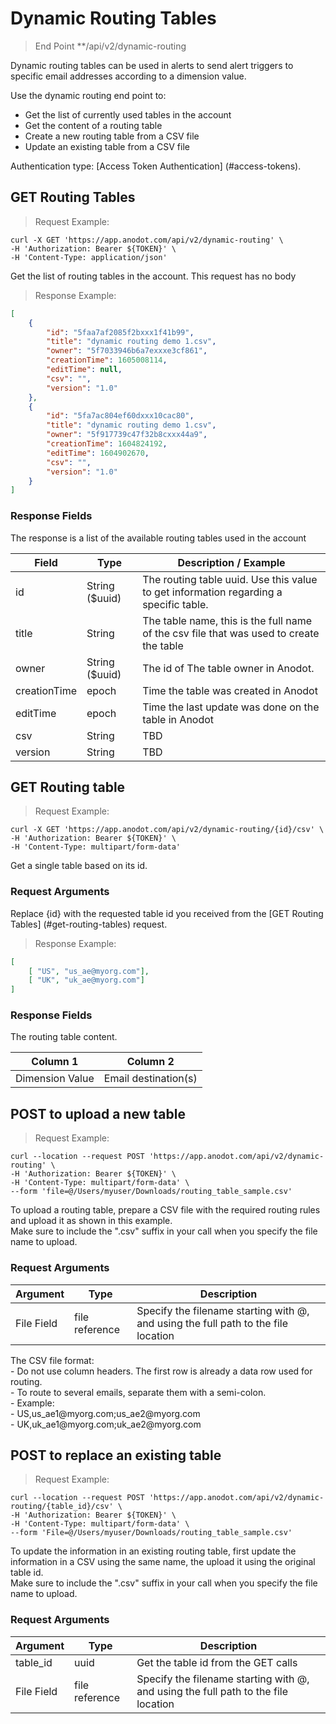 # Dynamic Routing Tables

> End Point **/api/v2/dynamic-routing

Dynamic routing tables can be used in alerts to send alert triggers to specific email addresses according to a dimension value.

Use the dynamic routing end point to:

* Get the list of currently used tables in the account
* Get the content of a routing table
* Create a new routing table from a CSV file
* Update an existing table from a CSV file

Authentication type: [Access Token Authentication] (#access-tokens).

## GET Routing Tables

> Request Example: 

```shell
curl -X GET 'https://app.anodot.com/api/v2/dynamic-routing' \
-H 'Authorization: Bearer ${TOKEN}' \
-H 'Content-Type: application/json'
```

Get the list of routing tables in the account.
This request has no body

> Response Example:

```json
[
    {
        "id": "5faa7af2085f2bxxx1f41b99",
        "title": "dynamic routing demo 1.csv",
        "owner": "5f7033946b6a7exxxe3cf861",
        "creationTime": 1605008114,
        "editTime": null,
        "csv": "",
        "version": "1.0"
    },
    {
        "id": "5fa7ac804ef60dxxx10cac80",
        "title": "dynamic routing demo 1.csv",
        "owner": "5f917739c47f32b8cxxx44a9",
        "creationTime": 1604824192,
        "editTime": 1604902670,
        "csv": "",
        "version": "1.0"
    }
]
```

### Response Fields

The response is a list of the available routing tables used in the account</br>

Field | Type | Description / Example
-|-|-
id | String ($uuid) | The routing table uuid. Use this value to get information regarding a specific table.
title | String | The table name, this is the full name of the csv file that was used to create the table
owner | String ($uuid) | The id of The table owner in Anodot.
creationTime | epoch | Time the table was created in Anodot
editTime | epoch | Time the last update was done on the table in Anodot
csv | String | TBD
version | String | TBD

## GET Routing table

> Request Example: 

```shell
curl -X GET 'https://app.anodot.com/api/v2/dynamic-routing/{id}/csv' \
-H 'Authorization: Bearer ${TOKEN}' \
-H 'Content-Type: multipart/form-data'
```

Get a single table based on its id.

### Request Arguments

Replace {id} with the requested table id you received from the [GET Routing Tables] (#get-routing-tables) request.

> Response Example:

```json
[
    [ "US", "us_ae@myorg.com"],
    [ "UK", "uk_ae@myorg.com"]
]
```

### Response Fields

The routing table content.

Column 1 | Column 2
-|-
Dimension Value | Email destination(s)

## POST to upload a new table

> Request Example: 

```shell
curl --location --request POST 'https://app.anodot.com/api/v2/dynamic-routing' \
-H 'Authorization: Bearer ${TOKEN}' \
-H 'Content-Type: multipart/form-data' \
--form 'file=@/Users/myuser/Downloads/routing_table_sample.csv'
```

To upload a routing table, prepare a CSV file with the required routing rules and upload it as shown in this example.</br>
Make sure to include the ".csv" suffix in your call when you specify the file name to upload.

### Request Arguments

Argument | Type | Description
---------|------|------------
File Field | file reference | Specify the filename starting with @, and using the full path to the file location

<aside class="notice">
The CSV file format:</br>
- Do not use column headers. The first row is already a data row used for routing.</br>
- To route to several emails, separate them with a semi-colon.</br>
- Example:</br>
- US,us_ae1@myorg.com;us_ae2@myorg.com</br>
- UK,uk_ae1@myorg.com;uk_ae2@myorg.com</br>
</aside>

## POST to replace an existing table

> Request Example:

```shell
curl --location --request POST 'https://app.anodot.com/api/v2/dynamic-routing/{table_id}/csv' \
-H 'Authorization: Bearer ${TOKEN}' \
-H 'Content-Type: multipart/form-data' \
--form 'File=@/Users/myuser/Downloads/routing_table_sample.csv'
```

To update the information in an existing routing table, first update the information in a CSV using the same name, the upload it using the original table id.</br>
Make sure to include the ".csv" suffix in your call when you specify the file name to upload.

### Request Arguments

Argument | Type | Description
---------|------|------------
table_id | uuid |  Get the table id from the GET calls
File Field | file reference | Specify the filename starting with @, and using the full path to the file location